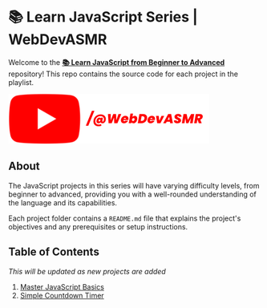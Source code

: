 # 📚 Learn JavaScript Series | WebDevASMR

Welcome to the **[📚 Learn JavaScript from Beginner to Advanced](https://www.youtube.com/playlist?list=PLGRd5--RHu5cdtjHAXWTMpO1TDKSwfy4q)** repository! This repo contains the source code for each project in the playlist.

[![YouTube](./youtube-button.png)](https://youtube.com/@WebDevASMR)

## About

The JavaScript projects in this series will have varying difficulty levels, from beginner to advanced, providing you with a well-rounded understanding of the language and its capabilities.

Each project folder contains a `README.md` file that explains the project's objectives and any prerequisites or setup instructions.

## Table of Contents

_This will be updated as new projects are added_

1. [Master JavaScript Basics](./1.%20Master%20JavaScript%20Basics/)
2. [Simple Countdown Timer](./2.%20Simple%20Countdown%20Timer/)
